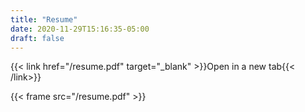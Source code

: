 ```yaml
---
title: "Resume"
date: 2020-11-29T15:16:35-05:00
draft: false
---
```


{{< link href="/resume.pdf" target="_blank" >}}Open in a new tab{{< /link>}}

{{< frame src="/resume.pdf" >}}
